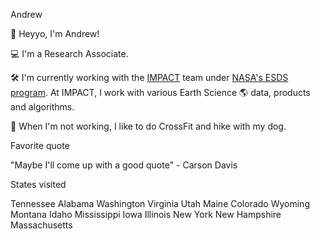 Andrew

👋  Heyyo, I'm Andrew!

💻  I'm a Research Associate.

🛠️  I'm currently working with the [IMPACT](https://impact.earthdata.nasa.gov/) team under [NASA's ESDS program](https://earthdata.nasa.gov/esds).
At IMPACT, I work with various Earth Science 🌎 data, products and algorithms.

🎨  When I'm not working, I like to do CrossFit and hike with my dog.

Favorite quote

"Maybe I'll come up with a good quote" - Carson Davis

States visited

Tennessee
Alabama
Washington
Virginia
Utah
Maine
Colorado
Wyoming
Montana
Idaho
Mississippi
Iowa
Illinois
New York
New Hampshire
Massachusetts
